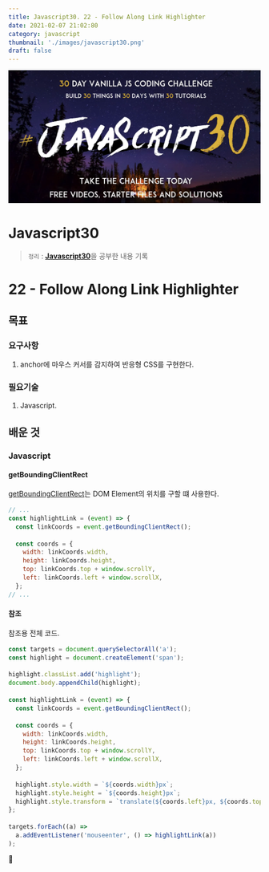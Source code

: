 ```yaml
---
title: Javascript30. 22 - Follow Along Link Highlighter
date: 2021-02-07 21:02:80
category: javascript
thumbnail: './images/javascript30.png'
draft: false
---
```


![](./images/javascript30.png)

# Javascript30

> `정리` : [**Javascript30**](https://javascript30.com)을 공부한 내용 기록

# 22 - Follow Along Link Highlighter

## 목표

### 요구사항

1. anchor에 마우스 커서를 감지하여 반응형 CSS를 구현한다.

### 필요기술

1. Javascript.

## 배운 것

### Javascript

#### getBoundingClientRect

[getBoundingClientRect](https://developer.mozilla.org/en-US/docs/Web/API/Element/getBoundingClientRect)는 DOM Element의 위치를 구할 떄 사용한다.

```js
// ...
const highlightLink = (event) => {
  const linkCoords = event.getBoundingClientRect();

  const coords = {
    width: linkCoords.width,
    height: linkCoords.height,
    top: linkCoords.top + window.scrollY,
    left: linkCoords.left + window.scrollX,
  };
// ...
```

#### 참조

참조용 전체 코드.

```js
const targets = document.querySelectorAll('a');
const highlight = document.createElement('span');

highlight.classList.add('highlight');
document.body.appendChild(highlight);

const highlightLink = (event) => {
  const linkCoords = event.getBoundingClientRect();

  const coords = {
    width: linkCoords.width,
    height: linkCoords.height,
    top: linkCoords.top + window.scrollY,
    left: linkCoords.left + window.scrollX,
  };

  highlight.style.width = `${coords.width}px`;
  highlight.style.height = `${coords.height}px`;
  highlight.style.transform = `translate(${coords.left}px, ${coords.top}px)`;
};

targets.forEach((a) =>
  a.addEventListener('mouseenter', () => highlightLink(a))
);
```

👋
